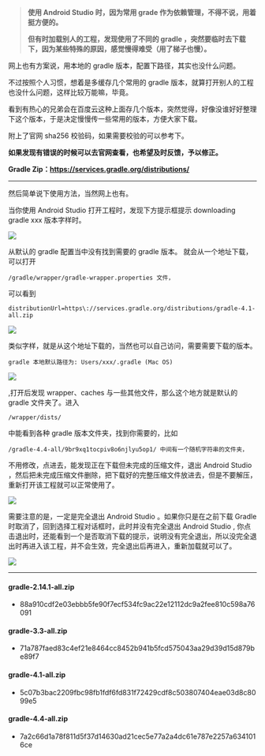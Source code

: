 > **使用 Android Studio 时，因为常用 grade 作为依赖管理，不得不说，用着挺方便的。**
>
> **但有时加载别人的工程，发现使用了不同的 gradle ，突然要临时去下载下，因为某些特殊的原因，感觉慢得难受（用了梯子也慢）。**

网上也有方案说，用本地的 gradle 版本，配置下路径，其实也没什么问题。

不过按照个人习惯，想着是多缓存几个常用的 gradle 版本，就算打开别人的工程也没什么问题，这样比较万能嘛，毕竟。

看到有热心的兄弟会在百度云这种上面存几个版本，突然觉得，好像没谁好好整理下这个版本，于是决定慢慢传一些常用的版本，方便大家下载。

附上了官网 sha256 校验码，如果需要校验的可以参考下。

**如果发现有错误的时候可以去官网查看，也希望及时反馈，予以修正。**

**Gradle Zip：https://services.gradle.org/distributions/**

---

然后简单说下使用方法，当然网上也有。

当你使用 Android Studio 打开工程时，发现下方提示框提示 downloading gradle xxx 版本字样时。

![](https://github.com/RamboPan/gradle_download/blob/master/Image/gradle_downloading.png)

从默认的 gradle 配置当中没有找到需要的 gradle 版本。
就会从一个地址下载，可以打开 

    /gradle/wrapper/gradle-wrapper.properties 文件，
  
可以看到 

    distributionUrl=https\://services.gradle.org/distributions/gradle-4.1-all.zip
  
![](https://github.com/RamboPan/gradle_download/blob/master/Image/gradle_check.png)

类似字样，就是从这个地址下载的，当然也可以自己访问，需要需要下载的版本。

    gradle 本地默认路径为: Users/xxx/.gradle (Mac OS)

![](https://github.com/RamboPan/gradle_download/blob/master/Image/gradle_home.png)

,打开后发现 wrapper、caches 与一些其他文件，那么这个地方就是默认的 gradle 文件夹了。进入 

    /wrapper/dists/ 
    
中能看到各种 gradle 版本文件夹，找到你需要的，比如 

    /gradle-4.4-all/9br9xq1tocpiv8o6njlyu5op1/ 中间有一个随机字符串的文件夹，
    
不用修改，点进去，能发现正在下载但未完成的压缩文件，退出 Android Studio ，然后把未完成压缩文件删除，把下载好的完整压缩文件放进去，但是不要解压，
重新打开该工程就可以正常使用了。

![](https://github.com/RamboPan/gradle_download/blob/master/Image/gradle_unfinish_zip.png)

需要注意的是，一定是完全退出 Android Studio 。如果你只是在之前下载 Gradle 时取消了，回到选择工程对话框时，此时并没有完全退出 Android Studio ,
你点击退出时，还能看到一个是否取消下载的提示，说明没有完全退出，所以没完全退出时再进入该工程，并不会生效，完全退出后再进入，重新加载就可以了。

![](https://github.com/RamboPan/gradle_download/blob/master/Image/gradle_exit.png)

---

#### gradle-2.14.1-all.zip
- 88a910cdf2e03ebbb5fe90f7ecf534fc9ac22e12112dc9a2fee810c598a76091

#### gradle-3.3-all.zip
- 71a787faed83c4ef21e8464cc8452b941b5fcd575043aa29d39d15d879be89f7

#### gradle-4.1-all.zip
- 5c07b3bac2209fbc98fb1fdf6fd831f72429cdf8c503807404eae03d8c8099e5

#### gradle-4.4-all.zip
- 7a2c66d1a78f811d5f37d14630ad21cec5e77a2a4dc61e787e2257a6341016ce

